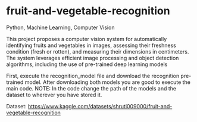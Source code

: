 # fruit-and-vegetable-recognition
Python, Machine Learning, Computer Vision

This project proposes a computer vision system for automatically identifying fruits
and vegetables in images, assessing their freshness condition (fresh or rotten),
and measuring their dimensions in centimeters. The system leverages efficient
image processing and object detection algorithms, including the use of
pre-trained deep learning models

First, execute the recognition_model file and download the recognition pre-trained model. After downloading both models you are good to execute the main code.
NOTE: In the code change the path of the models and the dataset to wherever you have stored it.

Dataset: https://www.kaggle.com/datasets/shruti009000/fruit-and-vegetable-recognition

